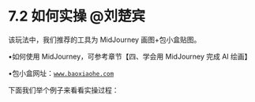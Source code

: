 # 7.2 如何实操 @刘楚宾

该玩法中，我们推荐的工具为 MidJourney 画图+包小盒贴图。

•如何使用 MidJourney，可参考章节【四、学会用 MidJourney 完成 AI 绘画】

•包小盒网址：[`www.baoxiaohe.com`](https://www.baoxiaohe.com/)

下面我们举个例子来看看实操过程：